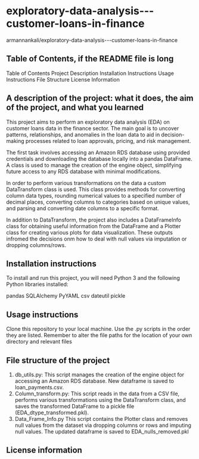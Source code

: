 # exploratory-data-analysis---customer-loans-in-finance
armannankali/exploratory-data-analysis---customer-loans-in-finance

## Table of Contents, if the README file is long
Table of Contents
Project Description
Installation Instructions
Usage Instructions
File Structure
License Information
## A description of the project: what it does, the aim of the project, and what you learned
This project aims to perform an exploratory data analysis (EDA) on customer loans data in the finance sector. The main goal is to uncover patterns, relationships, and anomalies in the loan data to aid in decision-making processes related to loan approvals, pricing, and risk management.

The first task involves accessing an Amazon RDS database using provided credentials and downloading the database locally into a pandas DataFrame. A class is used to manage the creation of the engine object, simplifying future access to any RDS database with minimal modifications.

In order to perform various transformations on the data a custom DataTransform class is used. This class provides methods for converting column data types, rounding numerical values to a specified number of decimal places, converting columns to categories based on unique values, and parsing and converting date columns to a specific format.

In addition to DataTransform, the project also includes a DataFrameInfo class for obtaining useful information from the DataFrame and a Plotter class for creating various plots for data visualization. These outputs infromed the decisions onm how to deal with null values via imputation or dropping columns/rows.

## Installation instructions
To install and run this project, you will need Python 3 and the following Python libraries installed:

pandas
SQLAlchemy
PyYAML
csv
dateutil
pickle
## Usage instructions
Clone this repository to your local machine.
Use the .py scripts in the order they are listed.
Remember to alter the file paths for the location of your own directory and relevant files
## File structure of the project
1. db_utils.py: This script manages the creation of the engine object for accessing an Amazon RDS database. New dataframe is saved to loan_payments.csv.
2. Column_transform.py: This script reads in the data from a CSV file, performs various transformations using the DataTransform class, and saves the transformed DataFrame to a pickle file (EDA_dtype_transformed.pkl).
3. Data_Frame_Info.py This script contains the Plotter class and removes null values from the dataset via dropping columns or rows and imputing null values. The updated dataframe is saved to EDA_nulls_removed.pkl
## License information

